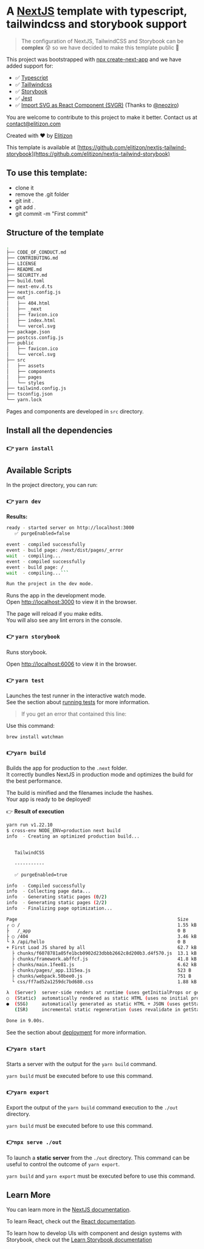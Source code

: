 # A [NextJS](https://nextjs.org/) template with typescript, tailwindcss and storybook support

> The configuration of NextJS, TailwindCSS and Storybook can be **complex** 😰 so we have decided to make this template public 🎉

This project was bootstrapped with [npx create-next-app](https://nextjs.org/learn/basics/create-nextjs-app/setup) and we have added support for:

- ✅ [Typescript](https://www.typescriptlang.org/)
- ✅ [Taillwindcss](https://www.tailwindcss.com)
- ✅ [Storybook](https://storybook.js.org/)
- ✅ [Jest](https://jestjs.io/)
- ✅ [Import SVG as React Component (SVGR)](https://react-svgr.com/) (Thanks to [@neoziro](https://twitter.com/neoziro))

You are welcome to contribute to this project to make it better. Contact us at [contact@elitizon.com](contact@elitizon.com)

Created with ❤️ by [Elitizon](https://www.elitizon.com)

This template is available at [https://github.com/elitizon/nextjs-tailwind-storybook](https://github.com/elitizon/nextjs-tailwind-storybook)

## To use this template:

- clone it
- remove the .git folder
- git init .
- git add .
- git commit -m "First commit"

## Structure of the template

```bash
.
├── CODE_OF_CONDUCT.md
├── CONTRIBUTING.md
├── LICENSE
├── README.md
├── SECURITY.md
├── build.toml
├── next-env.d.ts
├── nextjs.config.js
├── out
│   ├── 404.html
│   ├── _next
│   ├── favicon.ico
│   ├── index.html
│   └── vercel.svg
├── package.json
├── postcss.config.js
├── public
│   ├── favicon.ico
│   └── vercel.svg
├── src
│   ├── assets
│   ├── components
│   ├── pages
│   └── styles
├── tailwind.config.js
├── tsconfig.json
└── yarn.lock

```

Pages and components are developed in `src` directory.

## Install all the dependencies

### 👉 `yarn install`

## Available Scripts

In the project directory, you can run:

### 👉 `yarn dev`

**Results:**

```bash
ready - started server on http://localhost:3000
   ✅ purgeEnabled=false

event - compiled successfully
event - build page: /next/dist/pages/_error
wait  - compiling...
event - compiled successfully
event - build page: /
wait  - compiling...```

Run the project in the dev mode.
````

Runs the app in the development mode.\
Open [http://localhost:3000](http://localhost:3000) to view it in the browser.

The page will reload if you make edits.\
You will also see any lint errors in the console.

### 👉 `yarn storybook`

Runs storybook.

Open [http://localhost:6006](http://localhost:6006) to view it in the browser.

### 👉 `yarn test`

Launches the test runner in the interactive watch mode.\
See the section about [running tests](https://facebook.github.io/create-react-app/docs/running-tests) for more information.

> If you get an error that contained this line:

Use this command:

`brew install watchman`

### 👉`yarn build`

Builds the app for production to the `.next` folder.\
It correctly bundles NextJS in production mode and optimizes the build for the best performance.

The build is minified and the filenames include the hashes.\
Your app is ready to be deployed!

👉 **Result of execution**

```bash
yarn run v1.22.10
$ cross-env NODE_ENV=production next build
info  - Creating an optimized production build...


   TailwindCSS

   -----------

   ✅ purgeEnabled=true

info  - Compiled successfully
info  - Collecting page data...
info  - Generating static pages (0/2)
info  - Generating static pages (2/2)
info  - Finalizing page optimization...

Page                                                           Size     First Load JS
┌ ○ /                                                          1.55 kB        64.3 kB
├   /_app                                                      0 B            62.7 kB
├ ○ /404                                                       3.46 kB        66.2 kB
└ λ /api/hello                                                 0 B            62.7 kB
+ First Load JS shared by all                                  62.7 kB
  ├ chunks/f6078781a05fe1bcb0902d23dbbb2662c8d200b3.d4f570.js  13.1 kB
  ├ chunks/framework.abffcf.js                                 41.8 kB
  ├ chunks/main.1fee81.js                                      6.62 kB
  ├ chunks/pages/_app.1315ea.js                                523 B
  ├ chunks/webpack.50bee0.js                                   751 B
  └ css/ff7ad52a1259dc7bd680.css                               1.88 kB

λ  (Server)  server-side renders at runtime (uses getInitialProps or getServerSideProps)
○  (Static)  automatically rendered as static HTML (uses no initial props)
●  (SSG)     automatically generated as static HTML + JSON (uses getStaticProps)
   (ISR)     incremental static regeneration (uses revalidate in getStaticProps)

Done in 9.00s.

```

See the section about [deployment](https://nextjs.org/docs/deployment) for more information.

### 👉`yarn start`

Starts a server with the output for the `yarn build` command.

`yarn build` must be executed before to use this command.

### 👉`yarn export`

Export the output of the `yarn build` command execution to the `./out` directory.

`yarn build` must be executed before to use this command.

### 👉`npx serve ./out`

To launch a **static server** from the `./out` directory. This command can be useful to control the outcome of `yarn export`.

`yarn build` and `yarn export` must be executed before to use this command.

## Learn More

You can learn more in the [NextJS documentation](https://nextjs.org/docs/getting-started).

To learn React, check out the [React documentation](https://reactjs.org/).

To learn how to develop UIs with component and design systems with Storybook, check out the [Learn Storybook documentation](https://www.learnstorybook.com/)

